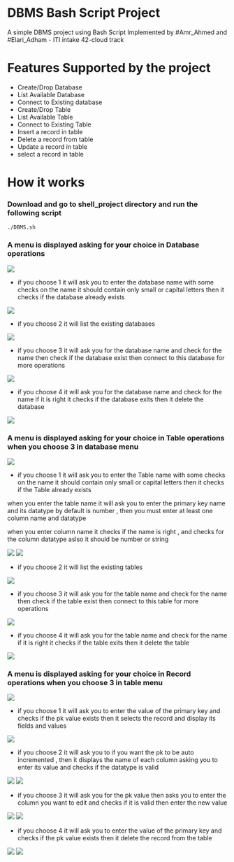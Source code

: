 # DBMS Bash Script Project
A simple DBMS project using Bash Script 
Implemented by #Amr_Ahmed and #Elari_Adham - ITI intake 42-cloud track

# Features Supported by the project
- Create/Drop Database
- List Available Database
- Connect to Existing database
- Create/Drop Table
- List Available Table
- Connect to Existing Table
- Insert a record in table
- Delete a record from table
- Update a record in table
- select a record in table

# How it works
### Download and go to shell_project directory and run the following script
```
./DBMS.sh
```
### A menu is displayed asking for your choice in Database operations
 ![](https://github.com/amr158/shell_project/blob/master/img/23.png)
 - if you choose 1 it will ask you to enter the database name with some checks on the name it should contain only small or capital letters then it checks if the database already exists

 ![](https://github.com/amr158/shell_project/blob/master/img/26.png)

- if you choose 2 it will list the existing databases

 ![](https://github.com/amr158/shell_project/blob/master/img/30.png)

- if you choose 3 it will ask you for the database name and check for the name then check if the  database exist then connect to this database for more operations

 ![](https://github.com/amr158/shell_project/blob/master/img/34.png)

- if you choose 4 it will ask you for the database name and check for the name if it is right it checks if the database exits then it delete the database

 ![](https://github.com/amr158/shell_project/blob/master/img/38.png)

### A menu is displayed asking for your choice in Table operations when you choose 3 in database menu
 ![](https://github.com/amr158/shell_project/blob/master/img/41.png)
- if you choose 1 it will ask you to enter the Table name with some checks on the name it should contain only small or capital letters then it checks if the Table already exists 

when you enter the table name it will ask you to enter the primary key name and its datatype by default is number , then you must enter at least one column name and datatype 

when you enter column name it checks if the name is right , and checks for the column datatype aslso it should be number or string

 ![](https://github.com/amr158/shell_project/blob/master/img/48.png)
 ![](https://github.com/amr158/shell_project/blob/master/img/49.png)

- if you choose 2 it will list the existing tables

 ![](https://github.com/amr158/shell_project/blob/master/img/53.png)

- if you choose 3 it will ask you for the table name and check for the name then check if the  table exist then connect to this table for more operations

 ![](https://github.com/amr158/shell_project/blob/master/img/57.png)

- if you choose 4 it will ask you for the table name and check for the name if it is right it checks if the table exits then it delete the table
 
 ![](https://github.com/amr158/shell_project/blob/master/img/61.png)

### A menu is displayed asking for your choice in Record operations when you choose 3 in table menu
 ![](https://github.com/amr158/shell_project/blob/master/img/64.png)

- if you choose 1 it will ask you to enter the value of the primary key and checks if the pk value exists then it selects the record and display its fields and values

 ![](https://github.com/amr158/shell_project/blob/master/img/68.png)


- if you choose 2 it will ask you to if you want the pk to be auto incremented , then it displays the name of each column asking you to enter its value and checks if the datatype is valid

 ![](https://github.com/amr158/shell_project/blob/master/img/73.png)
 ![](https://github.com/amr158/shell_project/blob/master/img/74.png)


- if you choose 3 it will ask you for the pk value then asks you to enter the column you want to edit and checks if it is valid then enter the new value

 ![](https://github.com/amr158/shell_project/blob/master/img/79.png)
 ![](https://github.com/amr158/shell_project/blob/master/img/80.png)



- if you choose 4 it will ask you to enter the value of the primary key and checks if the pk value exists then it delete the record from the table 

 ![](https://github.com/amr158/shell_project/blob/master/img/86.png)
 ![](https://github.com/amr158/shell_project/blob/master/img/87.png)




